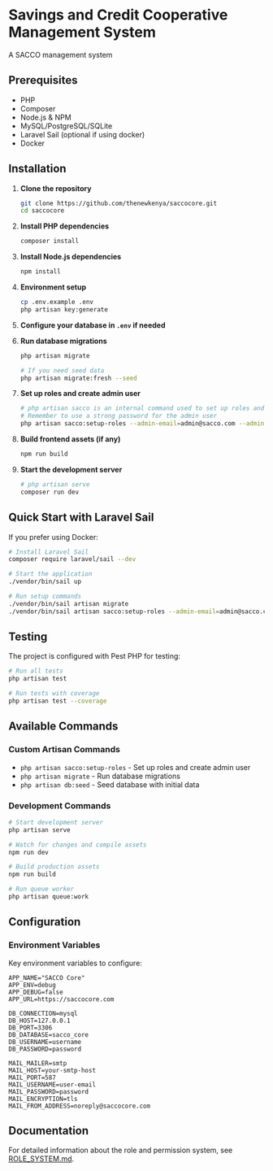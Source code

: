 # Savings and Credit Cooperative Management System

A SACCO management system
## Prerequisites

- PHP
- Composer
- Node.js & NPM
- MySQL/PostgreSQL/SQLite
- Laravel Sail (optional if using docker)
- Docker

## Installation

1. **Clone the repository**
   ```bash
   git clone https://github.com/thenewkenya/saccocore.git
   cd saccocore
   ```

2. **Install PHP dependencies**
   ```bash
   composer install
   ```

3. **Install Node.js dependencies**
   ```bash
   npm install
   ```

4. **Environment setup**
   ```bash
   cp .env.example .env
   php artisan key:generate
   ```

5. **Configure your database in `.env` if needed**


6. **Run database migrations**
   ```bash
   php artisan migrate

   # If you need seed data
   php artisan migrate:fresh --seed 
   ```

7. **Set up roles and create admin user**
   ```bash
   # php artisan sacco is an internal command used to set up roles and users
   # Remember to use a strong password for the admin user
   php artisan sacco:setup-roles --admin-email=admin@sacco.com --admin-password=secure123
   ```

8. **Build frontend assets (if any)**
   ```bash
   npm run build
   ```

9. **Start the development server**
   ```bash
   # php artisan serve
   composer run dev
   ```

## Quick Start with Laravel Sail

If you prefer using Docker:

```bash
# Install Laravel Sail
composer require laravel/sail --dev

# Start the application
./vendor/bin/sail up

# Run setup commands
./vendor/bin/sail artisan migrate
./vendor/bin/sail artisan sacco:setup-roles --admin-email=admin@sacco.com --admin-password=secure123
```

## Testing

The project is configured with Pest PHP for testing:

```bash
# Run all tests
php artisan test

# Run tests with coverage
php artisan test --coverage
```

## Available Commands

### Custom Artisan Commands
- `php artisan sacco:setup-roles` - Set up roles and create admin user
- `php artisan migrate` - Run database migrations
- `php artisan db:seed` - Seed database with initial data

### Development Commands
```bash
# Start development server
php artisan serve

# Watch for changes and compile assets
npm run dev

# Build production assets
npm run build

# Run queue worker
php artisan queue:work
```

## Configuration

### Environment Variables
Key environment variables to configure:

```env
APP_NAME="SACCO Core"
APP_ENV=debug
APP_DEBUG=false
APP_URL=https://saccocore.com

DB_CONNECTION=mysql
DB_HOST=127.0.0.1
DB_PORT=3306
DB_DATABASE=sacco_core
DB_USERNAME=username
DB_PASSWORD=password

MAIL_MAILER=smtp
MAIL_HOST=your-smtp-host
MAIL_PORT=587
MAIL_USERNAME=user-email
MAIL_PASSWORD=password
MAIL_ENCRYPTION=tls
MAIL_FROM_ADDRESS=noreply@saccocore.com
```

## Documentation

For detailed information about the role and permission system, see [ROLE_SYSTEM.md](ROLE_SYSTEM.md).
